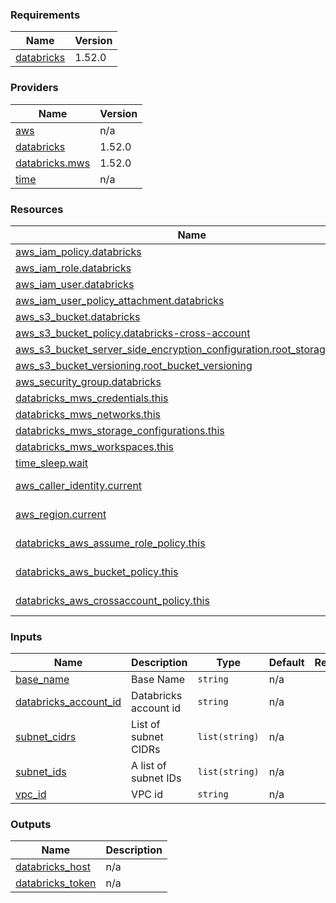 <!-- BEGIN_TF_DOCS -->
### Requirements

| Name | Version |
|------|---------|
| <a name="requirement_databricks"></a> [databricks](#requirement\_databricks) | 1.52.0 |

### Providers

| Name | Version |
|------|---------|
| <a name="provider_aws"></a> [aws](#provider\_aws) | n/a |
| <a name="provider_databricks"></a> [databricks](#provider\_databricks) | 1.52.0 |
| <a name="provider_databricks.mws"></a> [databricks.mws](#provider\_databricks.mws) | 1.52.0 |
| <a name="provider_time"></a> [time](#provider\_time) | n/a |

### Resources

| Name | Type |
|------|------|
| [aws_iam_policy.databricks](https://registry.terraform.io/providers/hashicorp/aws/latest/docs/resources/iam_policy) | resource |
| [aws_iam_role.databricks](https://registry.terraform.io/providers/hashicorp/aws/latest/docs/resources/iam_role) | resource |
| [aws_iam_user.databricks](https://registry.terraform.io/providers/hashicorp/aws/latest/docs/resources/iam_user) | resource |
| [aws_iam_user_policy_attachment.databricks](https://registry.terraform.io/providers/hashicorp/aws/latest/docs/resources/iam_user_policy_attachment) | resource |
| [aws_s3_bucket.databricks](https://registry.terraform.io/providers/hashicorp/aws/latest/docs/resources/s3_bucket) | resource |
| [aws_s3_bucket_policy.databricks-cross-account](https://registry.terraform.io/providers/hashicorp/aws/latest/docs/resources/s3_bucket_policy) | resource |
| [aws_s3_bucket_server_side_encryption_configuration.root_storage_bucket](https://registry.terraform.io/providers/hashicorp/aws/latest/docs/resources/s3_bucket_server_side_encryption_configuration) | resource |
| [aws_s3_bucket_versioning.root_bucket_versioning](https://registry.terraform.io/providers/hashicorp/aws/latest/docs/resources/s3_bucket_versioning) | resource |
| [aws_security_group.databricks](https://registry.terraform.io/providers/hashicorp/aws/latest/docs/resources/security_group) | resource |
| [databricks_mws_credentials.this](https://registry.terraform.io/providers/databricks/databricks/1.52.0/docs/resources/mws_credentials) | resource |
| [databricks_mws_networks.this](https://registry.terraform.io/providers/databricks/databricks/1.52.0/docs/resources/mws_networks) | resource |
| [databricks_mws_storage_configurations.this](https://registry.terraform.io/providers/databricks/databricks/1.52.0/docs/resources/mws_storage_configurations) | resource |
| [databricks_mws_workspaces.this](https://registry.terraform.io/providers/databricks/databricks/1.52.0/docs/resources/mws_workspaces) | resource |
| [time_sleep.wait](https://registry.terraform.io/providers/hashicorp/time/latest/docs/resources/sleep) | resource |
| [aws_caller_identity.current](https://registry.terraform.io/providers/hashicorp/aws/latest/docs/data-sources/caller_identity) | data source |
| [aws_region.current](https://registry.terraform.io/providers/hashicorp/aws/latest/docs/data-sources/region) | data source |
| [databricks_aws_assume_role_policy.this](https://registry.terraform.io/providers/databricks/databricks/1.52.0/docs/data-sources/aws_assume_role_policy) | data source |
| [databricks_aws_bucket_policy.this](https://registry.terraform.io/providers/databricks/databricks/1.52.0/docs/data-sources/aws_bucket_policy) | data source |
| [databricks_aws_crossaccount_policy.this](https://registry.terraform.io/providers/databricks/databricks/1.52.0/docs/data-sources/aws_crossaccount_policy) | data source |

### Inputs

| Name | Description | Type | Default | Required |
|------|-------------|------|---------|:--------:|
| <a name="input_base_name"></a> [base\_name](#input\_base\_name) | Base Name | `string` | n/a | yes |
| <a name="input_databricks_account_id"></a> [databricks\_account\_id](#input\_databricks\_account\_id) | Databricks account id | `string` | n/a | yes |
| <a name="input_subnet_cidrs"></a> [subnet\_cidrs](#input\_subnet\_cidrs) | List of subnet CIDRs | `list(string)` | n/a | yes |
| <a name="input_subnet_ids"></a> [subnet\_ids](#input\_subnet\_ids) | A list of subnet IDs | `list(string)` | n/a | yes |
| <a name="input_vpc_id"></a> [vpc\_id](#input\_vpc\_id) | VPC id | `string` | n/a | yes |

### Outputs

| Name | Description |
|------|-------------|
| <a name="output_databricks_host"></a> [databricks\_host](#output\_databricks\_host) | n/a |
| <a name="output_databricks_token"></a> [databricks\_token](#output\_databricks\_token) | n/a |
<!-- END_TF_DOCS -->

